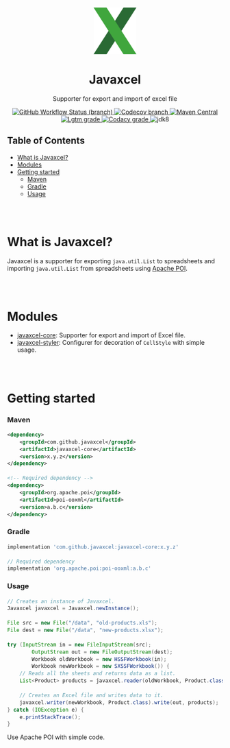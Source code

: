<p align="center">
    <img src="./asset/javaxcel-core-logo.png" alt="Javaxcel Core" width="20%">
</p>

<h1 align="center">Javaxcel</h1>

<p align="center">Supporter for export and import of excel file</p>

<p align="center">
    <a href="https://github.com/javaxcel/javaxcel/actions/workflows/maven-build.yml">
        <img alt="GitHub Workflow Status (branch)" src="https://img.shields.io/github/actions/workflow/status/javaxcel/javaxcel/maven-build.yml?branch=release&style=flat-square">
    </a>
    <a href="https://codecov.io/gh/javaxcel/javaxcel">
        <img alt="Codecov branch" src="https://img.shields.io/codecov/c/github/javaxcel/javaxcel/release?label=code%20coverage&style=flat-square&token=X7ZO535W9K"/>
    </a>
    <a href="https://search.maven.org/artifact/com.github.javaxcel/javaxcel-core">
        <img alt="Maven Central" src="https://img.shields.io/maven-central/v/com.github.javaxcel/javaxcel-core?style=flat-square">
    </a>
    <br/>
    <a href="https://lgtm.com/projects/g/javaxcel/javaxcel/context:java">
        <img alt="Lgtm grade" src="https://img.shields.io/lgtm/grade/java/github/javaxcel/javaxcel.svg?logo=&logoWidth=&label=lgtm%3A%20code%20quality&&style=flat-square"/>
    </a>
    <a href="https://www.codacy.com/gh/javaxcel/javaxcel/dashboard">
        <img alt="Codacy grade" src="https://img.shields.io/codacy/grade/6895ee87f26f491182e361d59e6f40b8?label=codacy%3A%20code%20quality&style=flat-square">
    </a>
    <img alt="jdk8" src="https://img.shields.io/badge/jdk-8-orange?style=flat-square">
</p>

## Table of Contents

- [What is Javaxcel?](#what-is-javaxcel)
- [Modules](#modules)
- [Getting started](#getting-started)
    - [Maven](#maven)
    - [Gradle](#gradle)
    - [Usage](#usage)

<br><br>

# What is Javaxcel?

Javaxcel is a supporter for exporting `java.util.List` to spreadsheets and importing `java.util.List` from spreadsheets
using [Apache POI](https://github.com/apache/poi).

<br><br>

# Modules

- [javaxcel-core](./core/): Supporter for export and import of Excel file.
- [javaxcel-styler](./styler/): Configurer for decoration of `CellStyle` with simple usage.

<br><br>

# Getting started

### Maven

```xml
<dependency>
    <groupId>com.github.javaxcel</groupId>
    <artifactId>javaxcel-core</artifactId>
    <version>x.y.z</version>
</dependency>

<!-- Required dependency -->
<dependency>
    <groupId>org.apache.poi</groupId>
    <artifactId>poi-ooxml</artifactId>
    <version>a.b.c</version>
</dependency>
```

### Gradle

```groovy
implementation 'com.github.javaxcel:javaxcel-core:x.y.z'

// Required dependency
implementation 'org.apache.poi:poi-ooxml:a.b.c'
```

### Usage

```java
// Creates an instance of Javaxcel.
Javaxcel javaxcel = Javaxcel.newInstance();

File src = new File("/data", "old-products.xls");
File dest = new File("/data", "new-products.xlsx");

try (InputStream in = new FileInputStream(src);
        OutputStream out = new FileOutputStream(dest);
        Workbook oldWorkbook = new HSSFWorkbook(in);
        Workbook newWorkbook = new SXSSFWorkbook()) {
    // Reads all the sheets and returns data as a list.
    List<Product> products = javaxcel.reader(oldWorkbook, Product.class).read();
    
    // Creates an Excel file and writes data to it.
    javaxcel.writer(newWorkbook, Product.class).write(out, products);
} catch (IOException e) {
    e.printStackTrace();
}
```

Use Apache POI with simple code.
